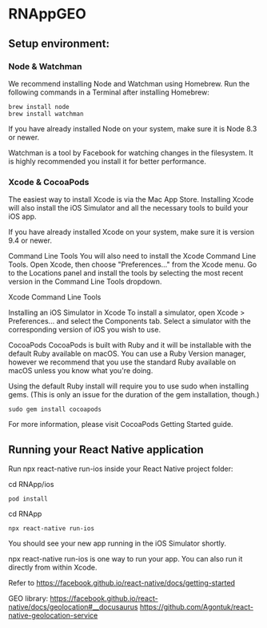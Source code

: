 # RNAppGEO

## Setup environment:
### Node & Watchman
We recommend installing Node and Watchman using Homebrew. Run the following commands in a Terminal after installing Homebrew:

    brew install node
    brew install watchman

If you have already installed Node on your system, make sure it is Node 8.3 or newer.

Watchman is a tool by Facebook for watching changes in the filesystem. It is highly recommended you install it for better performance.

### Xcode & CocoaPods
The easiest way to install Xcode is via the Mac App Store. Installing Xcode will also install the iOS Simulator and all the necessary tools to build your iOS app.

If you have already installed Xcode on your system, make sure it is version 9.4 or newer.

Command Line Tools
You will also need to install the Xcode Command Line Tools. Open Xcode, then choose "Preferences..." from the Xcode menu. Go to the Locations panel and install the tools by selecting the most recent version in the Command Line Tools dropdown.

Xcode Command Line Tools

Installing an iOS Simulator in Xcode
To install a simulator, open Xcode > Preferences... and select the Components tab. Select a simulator with the corresponding version of iOS you wish to use.

CocoaPods
CocoaPods is built with Ruby and it will be installable with the default Ruby available on macOS. You can use a Ruby Version manager, however we recommend that you use the standard Ruby available on macOS unless you know what you're doing.

Using the default Ruby install will require you to use sudo when installing gems. (This is only an issue for the duration of the gem installation, though.)

    sudo gem install cocoapods

For more information, please visit CocoaPods Getting Started guide.


## Running your React Native application
Run npx react-native run-ios inside your React Native project folder:

cd RNApp/ios
    
    pod install
    
cd RNApp
    
    npx react-native run-ios

You should see your new app running in the iOS Simulator shortly.

npx react-native run-ios is one way to run your app. You can also run it directly from within Xcode.

Refer to
https://facebook.github.io/react-native/docs/getting-started

GEO library:
https://facebook.github.io/react-native/docs/geolocation#__docusaurus
https://github.com/Agontuk/react-native-geolocation-service
